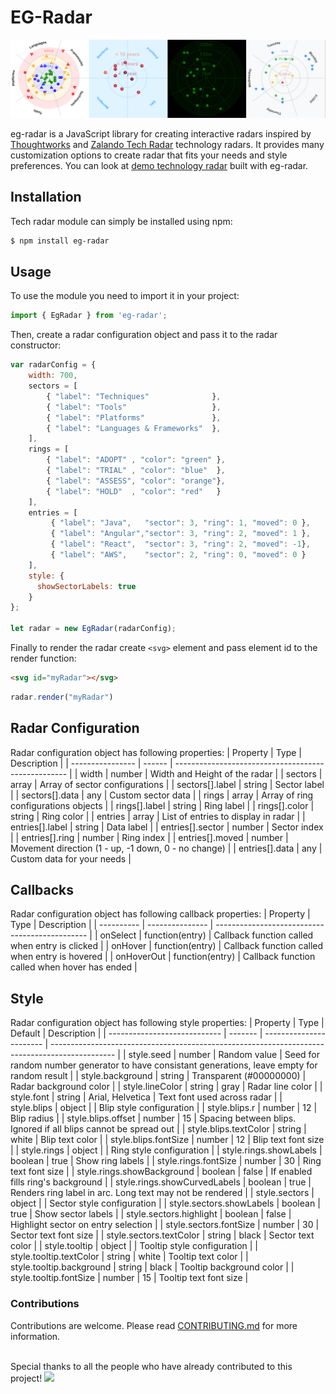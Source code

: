 # EG-Radar

<img src="radars.PNG" width="888">

eg-radar is a JavaScript library for creating interactive radars inspired by [Thoughtworks](https://www.thoughtworks.com/radar) and [Zalando Tech Radar](https://opensource.zalando.com/tech-radar/) technology radars. It provides many customization options to create radar that fits your needs and style preferences. You can look at [demo technology radar](https://eg-radar-demo.stackblitz.io/) built with eg-radar.


## Installation
Tech radar module can simply be installed using npm:
```sh
$ npm install eg-radar
```

## Usage
To use the module you need to import it in your project:
```javascript
import { EgRadar } from 'eg-radar';
```
Then, create a radar configuration object and pass it to the radar constructor:
```javascript
var radarConfig = {
    width: 700,
    sectors = [
        { "label": "Techniques"              },
        { "label": "Tools"                   },
        { "label": "Platforms"               },
        { "label": "Languages & Frameworks"  },
    ],
    rings = [
        { "label": "ADOPT" , "color": "green" },
        { "label": "TRIAL" , "color": "blue"  },
        { "label": "ASSESS", "color": "orange"},
        { "label": "HOLD"  , "color": "red"   }
    ],
    entries = [
         { "label": "Java",   "sector": 3, "ring": 1, "moved": 0 },
         { "label": "Angular","sector": 3, "ring": 2, "moved": 1 },
         { "label": "React",  "sector": 3, "ring": 2, "moved": -1},
         { "label": "AWS",    "sector": 2, "ring": 0, "moved": 0 }
    ],
    style: {
      showSectorLabels: true
    }
};

let radar = new EgRadar(radarConfig);
```

Finally to render the radar create `<svg>` element and pass element id to the render function:

```html
<svg id="myRadar"></svg>
```
```javascript
radar.render("myRadar")
```

## Radar Configuration
Radar configuration object has following properties:
| Property         | Type   | Description                                         |
| ---------------- | ------ | --------------------------------------------------- |
| width            | number | Width and Height of the radar                       |
| sectors          | array  | Array of sector configurations                      |
| sectors[].label  | string | Sector label                                        |
| sectors[].data   | any    | Custom sector data                                  |
| rings            | array  | Array of ring configurations objects                |
| rings[].label    | string | Ring label                                          |
| rings[].color    | string | Ring color                                          |
| entries          | array  | List of entries to display in radar                 |
| entries[].label  | string | Data label                                          |
| entries[].sector | number | Sector index                                        |
| entries[].ring   | number | Ring index                                          |
| entries[].moved  | number | Movement direction (1 - up, -1 down, 0 - no change) |
| entries[].data   | any    | Custom data for your needs                          |

## Callbacks
Radar configuration object has following callback properties:
| Property   | Type            | Description                                    |
| ---------- | --------------- | ---------------------------------------------- |
| onSelect   | function(entry) | Callback function called when entry is clicked |
| onHover    | function(entry) | Callback function called when entry is hovered |
| onHoverOut | function(entry) | Callback function called when hover has ended  |

## Style
Radar configuration object has following style properties:
| Property                     | Type    | Default                 | Description                                                                                    |
| ---------------------------- | ------- | ----------------------- | ---------------------------------------------------------------------------------------------- |
| style.seed                   | number  | Random value            | Seed for random number generator to have consistant generations, leave empty for random result |
| style.background             | string  | Transparent (#00000000) | Radar background color                                                                         |
| style.lineColor              | string  | gray                    | Radar line color                                                                               |
| style.font                   | string  | Arial, Helvetica        | Text font used across radar                                                                    |
| style.blips                  | object  |                         | Blip style configuration                                                                       |
| style.blips.r                | number  | 12                      | Blip radius                                                                                    |
| style.blips.offset           | number  | 15                      | Spacing between blips. Ignored if all blips cannot be spread out                               |
| style.blips.textColor        | string  | white                   | Blip text color                                                                                |
| style.blips.fontSize         | number  | 12                      | Blip text font size                                                                            |
| style.rings                  | object  |                         | Ring style configuration                                                                       |
| style.rings.showLabels       | boolean | true                    | Show ring labels                                                                               |
| style.rings.fontSize         | number  | 30                      | Ring text font size                                                                            |
| style.rings.showBackground   | boolean | false                   | If enabled fills ring's background                                                             |
| style.rings.showCurvedLabels | boolean | true                    | Renders ring label in arc. Long text may not be rendered                                       |
| style.sectors                | object  |                         | Sector style configuration                                                                     |
| style.sectors.showLabels     | boolean | true                    | Show sector labels                                                                             |
| style.sectors.highlight      | boolean | false                   | Highlight sector on entry selection                                                            |
| style.sectors.fontSize       | number  | 30                      | Sector text font size                                                                          |
| style.sectors.textColor      | string  | black                   | Sector text color                                                                              |
| style.tooltip                | object  |                         | Tooltip style configuration                                                                    |
| style.tooltip.textColor      | string  | white                   | Tooltip text color                                                                             |
| style.tooltip.background     | string  | black                   | Tooltip background color                                                                       |
| style.tooltip.fontSize       | number  | 15                      | Tooltip text font size                                                                         |

### Contributions

Contributions are welcome. Please read [CONTRIBUTING.md]() for more information. <br><br>

Special thanks to all the people who have already contributed to this project! 
<a href="https://github.com/EdgarsGarsneks/eg-radar/graphs/contributors">
  <img src="https://contrib.rocks/image?repo=EdgarsGarsneks/eg-radar" />
</a>